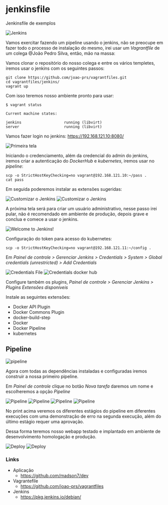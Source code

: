 # jenkinsfile
Jenkinsfile de exemplos

![Jenkins](../img/logo-title-opengraph.png)

Vamos exercitar fazendo um pipeline usando o jenkins, não se preocupe em fazer todo o processo de instalação do mesmo, irei usar um *Vagrantfile* de um colega @João Pedro Silva, então, mão na massa:

Vamos clonar o repositório do nosso colega e entre os vários templetes, iremos usar o jenkins com os seguintes passos:

```
git clone https://github.com/joao-prs/vagrantfiles.git
cd vagrantfiles/jenkins/
vagrant up
```

Com isso teremos nosso ambiente pronto para usar:
```
$ vagrant status

Current machine states:

jenkins                   running (libvirt)
server                    running (libvirt)
```

Vamos fazer login no jenkins: https://192.168.121.10:8080/

![Primeira tela](../img/abrir_Jenkins.png)

Iniciando o credenciamento, além da credencial do admin do jenkins, iremos criar a autenticação do *DockerHub* e *kubernetes*, iremos usar no *pipeline*:

```
scp -o StrictHostKeyChecking=no vagrant@192.168.121.10:~/pass .
cat pass
```
Em seguida poderemos instalar as extensões sugeridas:

![Customizar o Jenkins](../img/extensao.png)
![Customizar o Jenkins](../img/install_extensao.png)

A próxima tela será para criar um usuário administrativo, nesse passo irei pular, não é recomendado em ambiente de produção, depois grave e conclua e comece a usar o jenkins.

![Welcome to Jenkins!](../img/Welcome.png)

Configuração do token para acesso do kubernetes:
```
scp -o StrictHostKeyChecking=no vagrant@192.168.121.11:~/config .
```
Em *Painel de controle > Gerenciar Jenkins > Credentials > System > Global credentials (unrestricted) > Add Credentials*

![Credentials File](../img/credentials_file.png)
![Credentials docker hub](../img/credentials_dockerhub.png)

Configure também os plugins, *Painel de controle > Gerenciar Jenkins > Plugins Extensões disponíveis*

Instale as seguintes extensões:

* Docker API Plugin
* Docker Commons Plugin
* docker-build-step
* Docker
* Docker Pipeline
* kubernetes

## Pipeline

![pipeline](../img/pipeline.png)

Agora com todas as dependências instaladas e configuradas iremos construir a nossa primeiro pipeline.

Em *Painel de controle* clique no botão *Nova tarefa* daremos um nome e escolheremos a opção *Pipeline*

![Pipeline](../img/pipeline-01.png)
![Pipeline](../img/pipeline-02.png)
![Pipeline](../img/pipeline-03.png)
![Pipeline](../img/pipeline-04.png)

No print acima veremos os diferentes estágios do pipeline em diferentes execuções com uma demonstração de erro na segunda execução, além do último estágio requer uma aprovação.

Dessa forma teremos nosso webapp testado e implantado em ambiente de desenvolvimento homologação e produção.

![Deploy](../img/deploy-01.png)
![Deploy](../img/deploy-02.png)


### Links

* Aplicação
    - https://github.com/madson7/dev
* Vagrantefile
    - https://github.com/joao-prs/vagrantfiles
* Jenkins
    - https://pkg.jenkins.io/debian/

